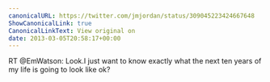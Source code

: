 ```yaml
---
canonicalURL: https://twitter.com/jmjordan/status/309045223424667648
ShowCanonicalLink: true
CanonicalLinkText: View original on
date: 2013-03-05T20:58:17+00:00
---
```

RT @EmWatson: Look.I just want to know exactly what the next ten years of my life is going to look like ok?
